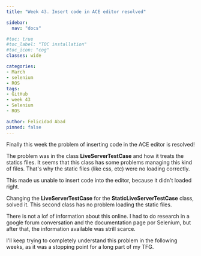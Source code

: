 ```yaml
---
title: "Week 43. Insert code in ACE editor resolved"

sidebar:
  nav: "docs"

#toc: true
#toc_label: "TOC installation"
#toc_icon: "cog"
classes: wide

categories:
- March
- selenium
- ROS
tags:
- GitHub
- week 43
- Selenium
- ROS

author: Felicidad Abad
pinned: false
---
```



Finally this week the problem of inserting code in the ACE editor is resolved!

The problem was in the class **LiveServerTestCase** and how it treats the statics files. It seems that this class has some problems managing this kind of files. That's why the static files (like css, etc) were no loading correctly.

This made us unable to insert code into the editor, because it didn't loaded right.

Changing the **LiveServerTestCase** for the **StaticLiveServerTestCase** class, solved it. This second class has no problem loading the static files.

There is not a lof of information about this online. I had to do research in a google forum conversation and the documentation page por Selenium, but after that, the information available was strill scarce.

I'll keep trying to completely understand this problem in the following weeks, as it was a stopping point for a long part of my TFG.
